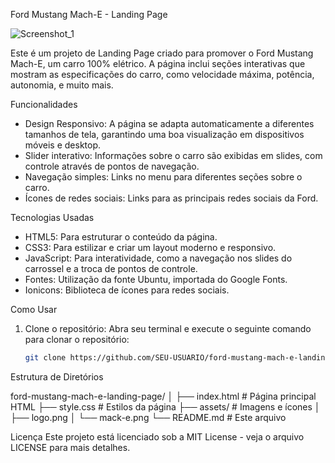 Ford Mustang Mach-E - Landing Page

![Screenshot_1](https://github.com/user-attachments/assets/f6a24bd1-931a-4fa9-a4f0-641bf5c735a0)


Este é um projeto de Landing Page criado para promover o Ford Mustang Mach-E, um carro 100% elétrico. A página inclui seções interativas que mostram as especificações do carro, como velocidade máxima, potência, autonomia, e muito mais.

 Funcionalidades

- Design Responsivo: A página se adapta automaticamente a diferentes tamanhos de tela, garantindo uma boa visualização em dispositivos móveis e desktop.
- Slider interativo: Informações sobre o carro são exibidas em slides, com controle através de pontos de navegação.
- Navegação simples: Links no menu para diferentes seções sobre o carro.
- Ícones de redes sociais: Links para as principais redes sociais da Ford.

 Tecnologias Usadas

- HTML5: Para estruturar o conteúdo da página.
- CSS3: Para estilizar e criar um layout moderno e responsivo.
- JavaScript: Para interatividade, como a navegação nos slides do carrossel e a troca de pontos de controle.
- Fontes: Utilização da fonte Ubuntu, importada do Google Fonts.
- Ionicons: Biblioteca de ícones para redes sociais.

 Como Usar

1. Clone o repositório:
   Abra seu terminal e execute o seguinte comando para clonar o repositório:

   ```bash
   git clone https://github.com/SEU-USUARIO/ford-mustang-mach-e-landing-page.git

Estrutura de Diretórios

ford-mustang-mach-e-landing-page/
│
├── index.html           # Página principal HTML
├── style.css            # Estilos da página
├── assets/              # Imagens e ícones
│   ├── logo.png
│   └── mack-e.png
└── README.md            # Este arquivo

Licença
Este projeto está licenciado sob a MIT License - veja o arquivo LICENSE para mais detalhes.
